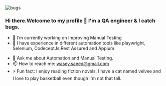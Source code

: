 ![bugs](https://github.com/WaseySaeed/WaseySaeed/assets/94783648/c131e48e-e159-4cb2-8400-c977434b1ba7)

### Hi there.Welcome to my profile 👋 I'm a QA engineer & I catch bugs.

- 🔭 I’m currently working on Improving Manual Testing
- 💬 I have experience in different automation tools like playwright, Selenium, CodeceptJs,Rest Assured and Appium 
<!-- 👯 I’m looking to collaborate on ... 
- 🤔 I’m looking for help with ... -->
- 💬 Ask me about Automation and Manual Testing.
- 📫 How to reach me: wasey.saeed@gmail.com
- ⚡ Fun fact: I enjoy reading fiction novels, I have a cat named velvee and I love to play basketball even though I'm not that tall.

